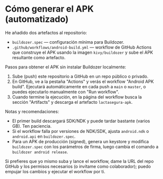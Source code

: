 # Cómo generar el APK (automatizado)

He añadido dos artefactos al repositorio:

- `buildozer.spec` — configuración mínima para Buildozer.
- `.github/workflows/android-build.yml` — workflow de GitHub Actions que construye el APK usando la imagen `kivy/buildozer` y sube el APK resultante como artefacto.

Pasos para obtener el APK sin instalar Buildozer localmente:

1. Sube (push) este repositorio a GitHub en un repo público o privado.
2. En GitHub, ve a la pestaña "Actions" y verás el workflow "Android APK build". Ejecutará automáticamente en cada push a `main` o `master`, o puedes ejecutarlo manualmente con "Run workflow".
3. Cuando termine la ejecución, en la página del workflow busca la sección "Artifacts" y descarga el artefacto `lactasegura-apk`.

Notas y recomendaciones:
- El primer build descargará SDK/NDK y puede tardar bastante (varios GB). Ten paciencia.
- Si el workflow falla por versiones de NDK/SDK, ajusta `android.ndk` o `android.api` en `buildozer.spec`.
- Para un APK de producción (signed), genera un keystore y modifica `buildozer.spec` con los parámetros de firma, luego cambia el comando a `buildozer android release`.

Si prefieres que yo mismo suba y lance el workflow, dame la URL del repo GitHub y los permisos necesarios (o invítame como colaborador); puedo empujar los cambios y ejecutar el workflow por ti.
